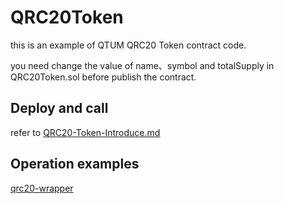 # QRC20Token

this is an example of QTUM QRC20 Token contract code.

you need change the value of name、symbol and totalSupply in QRC20Token.sol before publish the contract.


## Deploy and call

refer to [QRC20-Token-Introduce.md](https://github.com/qtumproject/documents/blob/master/en/QRC20-Token-Introduce.md)


## Operation examples

[qrc20-wrapper](https://github.com/qtumproject/qrc20-wrapper)
